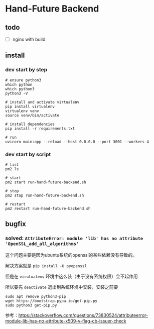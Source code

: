 # Hand-Future Backend

## todo

- [ ] nginx with build

## install

### dev start by step

```shell
# ensure python3
which python
which python3
python3 -V

# install and activate virtualenv
pip install virtualenv
virtualenv venv
source venv/bin/activate

# install dependencies
pip install -r requirements.txt

# run
uvicorn main:app --reload --host 0.0.0.0 --port 3001 --workers 4
```

### dev start by script

```shell
# list 
pm2 ls

# start
pm2 start run-hand-future-backend.sh

# stop
pm2 stop run-hand-future-backend.sh

# restart
pm2 restart run-hand-future-backend.sh
```

## bugfix

### solved: `AttributeError: module 'lib' has no attribute 'OpenSSL_add_all_algorithms'`

这个问题主要是因为ubuntu系统的openssl的某些依赖没有导致的。

解决方案就是 `pip install -U pyopenssl`

但是在 `virutualenv` 环境中这么装（由于没有系统权限）会不起作用

所以要先 `deactivate` 退出到系统环境中安装，安装之前要

```shell
sudo apt remove python3-pip 
wget https://bootstrap.pypa.io/get-pip.py
sudo python3 get-pip.py
```

参考：https://stackoverflow.com/questions/73830524/attributeerror-module-lib-has-no-attribute-x509-v-flag-cb-issuer-check